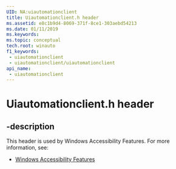 ```yaml
---
UID: NA:uiautomationclient
title: Uiautomationclient.h header
ms.assetid: e8c1b9d4-8069-371f-8ce1-303aebd54213
ms.date: 01/11/2019
ms.keywords: 
ms.topic: conceptual
tech.root: winauto
f1_keywords:
 - uiautomationclient
 - uiautomationclient/uiautomationclient
api_name:
 - uiautomationclient
---
```


# Uiautomationclient.h header


## -description

This header is used by Windows Accessibility Features. For more information, see:

- [Windows Accessibility Features](../_winauto/index.md)

